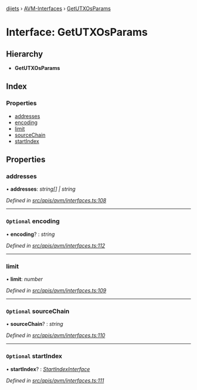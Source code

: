 [dijets](../README.md) › [AVM-Interfaces](../modules/avm_interfaces.md) › [GetUTXOsParams](avm_interfaces.getutxosparams.md)

# Interface: GetUTXOsParams

## Hierarchy

* **GetUTXOsParams**

## Index

### Properties

* [addresses](avm_interfaces.getutxosparams.md#addresses)
* [encoding](avm_interfaces.getutxosparams.md#optional-encoding)
* [limit](avm_interfaces.getutxosparams.md#limit)
* [sourceChain](avm_interfaces.getutxosparams.md#optional-sourcechain)
* [startIndex](avm_interfaces.getutxosparams.md#optional-startindex)

## Properties

###  addresses

• **addresses**: *string[] | string*

*Defined in [src/apis/avm/interfaces.ts:108](https://github.com/Dijets-Inc/dijetsjs/blob/ca67b81/src/apis/avm/interfaces.ts#L108)*

___

### `Optional` encoding

• **encoding**? : *string*

*Defined in [src/apis/avm/interfaces.ts:112](https://github.com/Dijets-Inc/dijetsjs/blob/ca67b81/src/apis/avm/interfaces.ts#L112)*

___

###  limit

• **limit**: *number*

*Defined in [src/apis/avm/interfaces.ts:109](https://github.com/Dijets-Inc/dijetsjs/blob/ca67b81/src/apis/avm/interfaces.ts#L109)*

___

### `Optional` sourceChain

• **sourceChain**? : *string*

*Defined in [src/apis/avm/interfaces.ts:110](https://github.com/Dijets-Inc/dijetsjs/blob/ca67b81/src/apis/avm/interfaces.ts#L110)*

___

### `Optional` startIndex

• **startIndex**? : *[StartIndexInterface](avm_interfaces.startindexinterface.md)*

*Defined in [src/apis/avm/interfaces.ts:111](https://github.com/Dijets-Inc/dijetsjs/blob/ca67b81/src/apis/avm/interfaces.ts#L111)*
